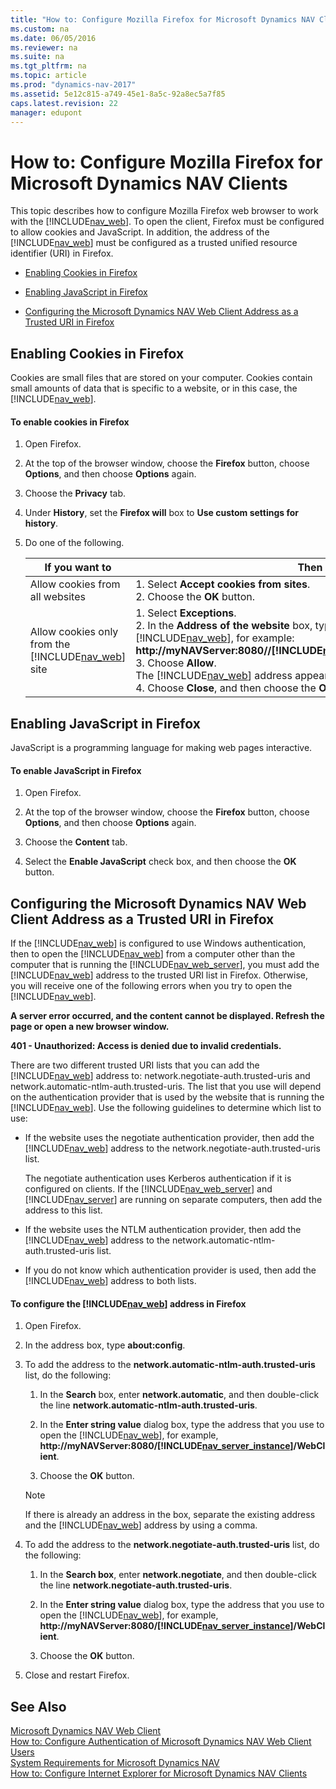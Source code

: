 ```yaml
---
title: "How to: Configure Mozilla Firefox for Microsoft Dynamics NAV Clients"
ms.custom: na
ms.date: 06/05/2016
ms.reviewer: na
ms.suite: na
ms.tgt_pltfrm: na
ms.topic: article
ms.prod: "dynamics-nav-2017"
ms.assetid: 5e12c815-a749-45e1-8a5c-92a8ec5a7f85
caps.latest.revision: 22
manager: edupont
---
```

# How to: Configure Mozilla Firefox for Microsoft Dynamics NAV Clients
This topic describes how to configure Mozilla Firefox web browser to work with the [!INCLUDE[nav_web](includes/nav_web_md.md)]. To open the client, Firefox must be configured to allow cookies and JavaScript. In addition, the address of the [!INCLUDE[nav_web](includes/nav_web_md.md)] must be configured as a trusted unified resource identifier \(URI\) in Firefox.  

-   [Enabling Cookies in Firefox](How-to--Configure-Mozilla-Firefox-for-Microsoft-Dynamics-NAV-Clients.md#Cookies)  

-   [Enabling JavaScript in Firefox](How-to--Configure-Mozilla-Firefox-for-Microsoft-Dynamics-NAV-Clients.md#Java)  

-   [Configuring the Microsoft Dynamics NAV Web Client Address as a Trusted URI in Firefox](How-to--Configure-Mozilla-Firefox-for-Microsoft-Dynamics-NAV-Clients.md#Address)  

##  <a name="Cookies"></a> Enabling Cookies in Firefox  
 Cookies are small files that are stored on your computer. Cookies contain small amounts of data that is specific to a website, or in this case, the [!INCLUDE[nav_web](includes/nav_web_md.md)].  

#### To enable cookies in Firefox  

1.  Open Firefox.  

2.  At the top of the browser window, choose the **Firefox** button, choose **Options**, and then choose **Options** again.  

3.  Choose the **Privacy** tab.  

4.  Under **History**, set the **Firefox will** box to **Use custom settings for history**.  

5.  Do one of the following.  

    |If you want to|Then|  
    |--------------------|----------|  
    |Allow cookies from all websites|1.  Select **Accept cookies from sites**.<br />2.  Choose the **OK** button.|  
    |Allow cookies only from the [!INCLUDE[nav_web](includes/nav_web_md.md)] site|1.  Select **Exceptions**.<br />2.  In the **Address of the website** box, type the address of the [!INCLUDE[nav_web](includes/nav_web_md.md)], for example: **http://myNAVServer:8080//[!INCLUDE[nav_server_instance](includes/nav_server_instance_md.md)]/WebClient**.<br />3.  Choose **Allow**.<br />     The [!INCLUDE[nav_web](includes/nav_web_md.md)] address appears in the **Site** list.<br />4.  Choose **Close**, and then choose the **OK** button.|  

##  <a name="Java"></a> Enabling JavaScript in Firefox  
 JavaScript is a programming language for making web pages interactive.  

#### To enable JavaScript in Firefox  

1.  Open Firefox.  

2.  At the top of the browser window, choose the **Firefox** button, choose **Options**, and then choose **Options** again.  

3.  Choose the **Content** tab.  

4.  Select the **Enable JavaScript** check box, and then choose the **OK** button.  

##  <a name="Address"></a> Configuring the Microsoft Dynamics NAV Web Client Address as a Trusted URI in Firefox  
 If the [!INCLUDE[nav_web](includes/nav_web_md.md)] is configured to use Windows authentication, then to open the [!INCLUDE[nav_web](includes/nav_web_md.md)] from a computer other than the computer that is running the [!INCLUDE[nav_web_server](includes/nav_web_server_md.md)], you must add the [!INCLUDE[nav_web](includes/nav_web_md.md)] address to the trusted URI list in Firefox. Otherwise, you will receive one of the following errors when you try to open the [!INCLUDE[nav_web](includes/nav_web_md.md)].  

 **A server error occurred, and the content cannot be displayed. Refresh the page or open a new browser window.**  

 **401 - Unauthorized: Access is denied due to invalid credentials.**  

 There are two different trusted URI lists that you can add the [!INCLUDE[nav_web](includes/nav_web_md.md)] address to: network.negotiate-auth.trusted-uris and network.automatic-ntlm-auth.trusted-uris. The list that you use will depend on the authentication provider that is used by the website that is running the [!INCLUDE[nav_web](includes/nav_web_md.md)]. Use the following guidelines to determine which list to use:  

-   If the website uses the negotiate authentication provider, then add the [!INCLUDE[nav_web](includes/nav_web_md.md)] address to the network.negotiate-auth.trusted-uris list.  

     The negotiate authentication uses Kerberos authentication if it is configured on clients. If the [!INCLUDE[nav_web_server](includes/nav_web_server_md.md)] and [!INCLUDE[nav_server](includes/nav_server_md.md)] are running on separate computers, then add the address to this list.  

-   If the website uses the NTLM authentication provider, then add the [!INCLUDE[nav_web](includes/nav_web_md.md)] address to the network.automatic-ntlm-auth.trusted-uris list.  

-   If you do not know which authentication provider is used, then add the [!INCLUDE[nav_web](includes/nav_web_md.md)] address to both lists.  

#### To configure the [!INCLUDE[nav_web](includes/nav_web_md.md)] address in Firefox  

1.  Open Firefox.  

2.  In the address box, type **about:config**.  

3.  To add the address to the **network.automatic-ntlm-auth.trusted-uris** list, do the following:  

    1.  In the **Search** box, enter **network.automatic**, and then double-click the line **network.automatic-ntlm-auth.trusted-uris**.  

    2.  In the **Enter string value** dialog box, type the address that you use to open the [!INCLUDE[nav_web](includes/nav_web_md.md)], for example, **http://myNAVServer:8080/[!INCLUDE[nav_server_instance](includes/nav_server_instance_md.md)]/WebClient**.  

    3.  Choose the **OK** button.  

    > [!NOTE]  
    >  If there is already an address in the box, separate the existing address and the [!INCLUDE[nav_web](includes/nav_web_md.md)] address by using a comma.  

4.  To add the address to the **network.negotiate-auth.trusted-uris** list, do the following:  

    1.  In the **Search box**, enter **network.negotiate**, and then double-click the line **network.negotiate-auth.trusted-uris**.  

    2.  In the **Enter string value** dialog box, type the address that you use to open the [!INCLUDE[nav_web](includes/nav_web_md.md)], for example, **http://myNAVServer:8080/[!INCLUDE[nav_server_instance](includes/nav_server_instance_md.md)]/WebClient**.  

    3.  Choose the **OK** button.  

5.  Close and restart Firefox.  

## See Also  
 [Microsoft Dynamics NAV Web Client](Microsoft-Dynamics-NAV-Web-Client.md)   
 [How to: Configure Authentication of Microsoft Dynamics NAV Web Client Users](How-to--Configure-Authentication-of-Microsoft-Dynamics-NAV-Web-Client-Users.md)   
 [System Requirements for Microsoft Dynamics NAV](System-Requirements-for-Microsoft-Dynamics-NAV.md)   
 [How to: Configure Internet Explorer for Microsoft Dynamics NAV Clients](How-to--Configure-Internet-Explorer-for-Microsoft-Dynamics-NAV-Clients.md)
